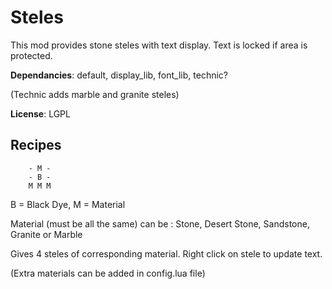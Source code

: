 # Steles

This mod provides stone steles with text display. Text is locked if area is protected.

**Dependancies**: default, display\_lib, font\_lib, technic?

(Technic adds marble and granite steles)

**License**: LGPL

## Recipes

		- M -
		- B -
		M M M

B = Black Dye, M = Material

Material (must be all the same) can be : Stone, Desert Stone, Sandstone, Granite or Marble 

Gives 4 steles of corresponding material. Right click on stele to update text.

(Extra materials can be added in config.lua file)
